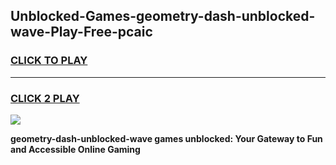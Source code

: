 
## Unblocked-Games-geometry-dash-unblocked-wave-Play-Free-pcaic
<h3>
<a href="https://premium76.site?title=geometry-dash-unblocked-wave&ref=23A">CLICK TO PLAY</a></h3>
<hr>

<h3>
<a href="https://premium76.site?title=geometry-dash-unblocked-wave&ref=23A">CLICK 2 PLAY</a>
  
</h3>

<a href="https://premium76.site?title=geometry-dash-unblocked-wave&ref=23A"><img src="https://clearcache.store/games.png"></a>


**geometry-dash-unblocked-wave games unblocked: Your Gateway to Fun and Accessible Online Gaming**
